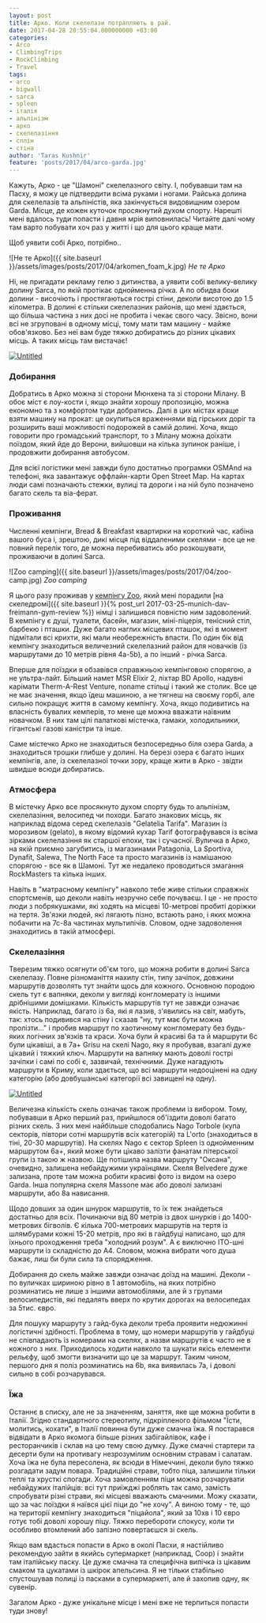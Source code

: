```yaml
---
layout: post
title: Арко. Коли скелелази потрапляють в рай.
date: 2017-04-28 20:55:04.000000000 +03:00
categories:
- Arco
- ClimbingTrips
- RockClimbing
- Travel
tags:
- arco
- bigwall
- sarca
- spleen
- італія
- альпінізм
- арко
- скелелазіння
- сплін
- стіна
author: 'Taras Kushnir'
feature: 'posts/2017/04/arco-garda.jpg'
---
```


Кажуть, Арко - це "Шамоні" скелелазного світу. І, побувавши там на Пасху, я можу це підтвердити всіма руками і ногами. Райська долина для скелелазів та альпіністів, яка закінчується видовищним озером Garda. Місце, де кожен куточок просякнутий духом спорту. Нарешті мені вдалось туди попасти і давня мрія виповнилась! Читайте далі чому там варто побувати хоч раз у житті і що для цього краще мати.

<!--more-->

Щоб уявити собі Арко, потрібно..

![Не те Арко]({{ site.baseurl }}/assets/images/posts/2017/04/arkomen_foam_k.jpg)
*Не те Арко*

Ні, не пригадати рекламу гелю з дитинства, а уявити собі велику-велику долину Sarca, по якій протікає однойменна річка. А по обидва боки долини - височіють і простягаються гострі стіни, деколи висотою до 1.5 кілометра. В долині є стільки скелелазних районів, що мені здається, що більша частина з них досі не пробита і чекає свого часу. Звісно, вони всі не згруповані в одному місці, тому мати там машину - майже обов'язково. Без неї вам буде тяжко добиратись до різних цікавих місць. А таких місць там вистачає!

<a data-flickr-embed="true"  href="https://www.flickr.com/photos/ribtoks/34104683381/in/dateposted-public/" title="Untitled"><img src="https://farm3.staticflickr.com/2831/34104683381_7a473dcafc_b.jpg" alt="Untitled"></a>

### Добирання

Добратись в Арко можна зі сторони Мюнхена та зі сторони Мілану. В обоє міст є лоу-кости і, якщо знайти хорошу пропозицію, можна економно та з комфортом туди добратись. Далі в цих містах краще взяти машину на прокат: це окупиться враженнями від гірських доріг та розширить ваші можливості подорожей в самій долині. Хоча, якщо говорити про громадський транспорт, то з Мілану можна доїхати поїздом, який йде до Верони, вийшовши на кілька зупинок раніше, і продовжити добирання автобусом.

Для всієї логістики мені завжди було достатньо програмки OSMAnd на телефоні, яка завантажує оффлайн-карти Open Street Map. На картах люди самі позначають стежки, вулиці та дороги і на ній було позначено багато скель та віа-ферат.

### Проживання

Численні кемпінги, Bread &amp; Breakfast квартирки на короткий час, кабіна вашого буса і, зрештою, дикі місця під віддаленими скелями - все це не повний перелік того, де можна перебиватись або розкошувати, проживаючи в долині Sarca.

![Zoo camping]({{ site.baseurl }}/assets/images/posts/2017/04/zoo-camp.jpg)
*Zoo camping*

Я цього разу проживав у [кемпінгу Zoo](http://www.campingzoo.it), який мені порадили [на скеледромі]({{ site.baseurl }}{% post_url 2017-03-25-munich-dav-freimann-gym-review %}) німці і залишився повністю ним задоволений. В кемпінгу є душі, туалети, басейн, магазин, міні-піцерія, тенісний стіл, барбекю і пташки. Дуже багато наглих місцевих пташок, які в момент підмітали всі крихти, які мали необережність впасти. По один бік від кемпінгу знаходиться величезний скелелазний район для новачків (із маршрутами до 10 метрів рівня 4a-5b), а по інший - річка Sarca.

Вперше для поїздки я обзавівся справжньою кемпінговою спорягою, а не ультра-лайт. Більший намет MSR Elixir 2, ліхтар BD Apollo, надувні карімати Therm-A-Rest Venture, noname стільці і такий же столик. Все це не має значення, якщо їдеш машиною, а не тягнеш на своєму горбі, але сильно покращує життя в самому кемпінгу. Хоча, якщо подивитись на власність бувалих кемперів, то мене ще можна вважати наївним новачком. В них там цілі палаткові містечка, гамаки, холодильники, гігантські газові каністри та інше.

Саме містечко Арко не знаходиться безпосередньо біля озера Garda, а знаходиться трошки глибше у долині. На березі озера є багато інших кемпінгів, але, із скелелазної точки зору, краще жити в Арко - звідти швидше всюди добиратись.

### Атмосфера

В містечку Арко все просякнуто духом спорту будь то альпінізм, скелелазіння, велосипед чи походи. Багато знакових місць, як наприклад відома серед скелелазів "Gelatelia Tarifa". Магазин із морозивом (gelato), в якому відомий кухар Tarif фотографувався із всіма зірками скелелазіння як старшої епохи, так і сучасної. Вуличка в Арко, на якій приємно загубитись, із магазинами Patagonia, La Sportiva, Dynafit, Salewa, The North Face та просто магазинів із намішаною спорягою - все як в Шамоні. Тут же недалеко проводиться змагання RockMasters та кілька інших.

Навіть в "матрасному кемпінгу" навколо тебе живе стільки справжніх спортсменів, що деколи навіть незручно себе почуваєш. І це - не просто люди з побрякушками, які ходять на місцеві 10-метрові пробиті доріжки на тертя. Зв'язки людей, які лягають пізно, встають рано, і яких можна побачити на 7с-8а частинах мультипічів. Словом, одне задоволення знаходитись в такій атмосфері.

### Скелелазіння

Тверезим тяжко осягнути об'єм того, що можна робити в долині Sarca скелелазу. Повне різноманіття нахилу стін, типу зачіпок, довжини маршрутів дозволять тут знайти щось для кожного. Основною породою скель тут є вапняки, деколи у вигляді конгломерату із іншими дрібнішими домішками. Кількість маршрутів тут не завжди означає якість. Наприклад, багато із 6а, які я лазив, з'явились на світ, мабуть, так: хтось подивився на стіну і сказав "ну, тут має бути можна пролізти..." і пробив маршрут по хаотичному конгломерату без будь-яких логічних зв'язків та краси. Хоча були й красиві 6а та й маршрути 6c були цікавіші, а в 7a+ Grisu на скелі Nago, яку я пробував, взагалі дуже цікавий і тяжкий ключ. Маршрути на вапняку мають доволі гострі зачіпки і самі по собі є, зазвичай, технічними. Дуже нагадують маршрути в Криму, коли здається, що всі маршрути недооцінені на одну категорію (або довбушанські категорії всі завищені на одну).

<a data-flickr-embed="true"  href="https://www.flickr.com/photos/ribtoks/34104680611/in/dateposted-public/" title="Untitled"><img src="https://farm3.staticflickr.com/2891/34104680611_1bd36e9419_b.jpg" alt="Untitled"></a>

Величезна кількість скель означає також проблеми із вибором. Тому, побувавши в Арко перший раз, прийшлося об'їздити доволі багато різних скель. З них мені найбільше сподобались Nago Torbole (купа секторів, півтори сотні маршрутів всіх категорій) та L'orto (знаходиться в тіні, 20-30 маршрутів). На скелях Nago є сектор Spleen із однойменним маршрутом 6a+, який може бути цікаво залізти фанатам пітерської групи із такою ж назвою. Ще потішила назва маршруту "Оксана", очевидно, залишена небайдужими українцями. Скеля Belvedere дуже зализана, проте там можна робити красиві фото із видом на озеро Garda. Інша популярна скеля Massone має або доволі зализані маршрути, або 8a нависання.

Щодо довших за один шнурок маршрутів, то їх теж знайдеться достатньо для всіх. Починаючи від 80 метрів із двох шнурків і до 1400-метрових бігволів. Є кілька 700-метрових маршрутів на тертя із шлямбурами кожні 15-20 метрів, про які в гайдбуці написано, що для їхнього проходження треба "холодний розум". А є виключно ІТО-шні маршрути із складністю до A4. Словом, можна вибрати чого душа бажає, лиш би були сила та спорядження.

Добирання до скель майже завжди означає доїзд на машині. Деколи - по вуличках шириною рівно в 1 автомобіль, на яких потрібно розминатись не лише з іншими автомобілями, але й з групами велосипедистів, які педалять вверх по крутих дорогах на велосипедах за 5тис. євро.

Для пошуку маршруту з гайд-бука деколи треба проявити недюжинні логістичні здібності. Проблема в тому, що номери маршрутів у гайдбуці не співпадають із номерами на скелях, а назви маршрутів є часто не в кожного з них. Приходилось ходити навколо та шукати якісь елементи рельєфу, щоб змогти визначити що це за маршрут. Таким чином, першого дня я поліз розминатись на 6b, яка виявилась 7а, і доволі сильно в собі розчарувався.

### Їжа

Останнє в списку, але не за значенням, заняття, яке ще можна робити в Італії. Згідно стандартного стереотипу, підкріпленого фільмом "Їсти, молитись, кохати", в Італії повинна бути дуже смачна їжа. Я постарався відвідати в Арко якомога більше різних забігайлівок, кафе і ресторанчиків і склав на цю тему свою думку. Дуже смачні стартери та десерти були на противагу незрозумілим основним стравам і салатам. Хоча їжа не була пересолена, як всюди в Німеччині, деколи було тяжко розгадати задум повара. Традиційні страви, тобто піца, залишили тільки теплі та хрусткі спогади. Хоча замовленням піци можна розчарувати небайдужих італійців: всі тут приїжджі роблять так само, замість спробувати різні страви, які місцеві вважають смачними. Можу сказати, що за час поїздки я наївся цієї піци до "не хочу". А виною тому - те, що на території кемпінгу знаходиться "піцайола", який за 10хв і 10 євро готує тобі доволі хорошу піцу. Тяжко перебороти спокусу, коли ти особливо втомлений або запізно повертаєшся зі скель.

Якщо вам вдасться попасти в Арко в околі Пасхи, я настійливо рекомендую зайти в якийсь супермаркет (наприклад, Coop) і знайти там італійську паску. Це дуже смачна та специфічна випічка із цікавим смаком та цукатами із шкірок апельсина. Я не тільки стабільно спустошував полиці із пасками в супермаркеті, але й захопив одну, як сувенір.

Загалом Арко - дуже унікальне місце і мені вже не терпиться попасти туди знову!

<script async src="//embedr.flickr.com/assets/client-code.js" charset="utf-8"></script>
